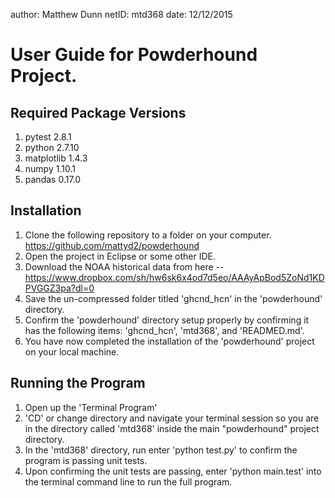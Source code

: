   author: Matthew Dunn
  netID: mtd368
  date: 12/12/2015

# User Guide for Powderhound Project.

  Required Package Versions
  -------------------------
  1. pytest                    2.8.1
  2. python                    2.7.10
  3. matplotlib                1.4.3
  4. numpy                     1.10.1
  5. pandas                    0.17.0

  Installation
  ------------
  1. Clone the following repository to a folder on your computer. https://github.com/mattyd2/powderhound
  2. Open the project in Eclipse or some other IDE.
  3. Download the NOAA historical data from here -- https://www.dropbox.com/sh/hw6sk6x4od7d5eo/AAAyApBod5ZoNd1KDPVGGZ3pa?dl=0
  4. Save the un-compressed folder titled 'ghcnd_hcn' in the 'powderhound' directory.
  5. Confirm the 'powderhound' directory setup properly by confirming it has the following items: 'ghcnd_hcn', 'mtd368', and 'READMED.md'.
  6. You have now completed the installation of the 'powderhound' project on your local machine.

  Running the Program
  -------------------
  1. Open up the 'Terminal Program'
  2. 'CD' or change directory and navigate your terminal session so you are in the directory called 'mtd368' inside the main "powderhound" project directory.
  3. In the 'mtd368' directory, run enter 'python test.py' to confirm the program is passing unit tests.
  4. Upon confirming the unit tests are passing, enter 'python main.test' into the terminal command line to run the full program.


